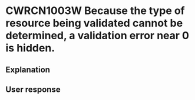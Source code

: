 # CWRCN1003W Because the type of resource being validated cannot be determined, a validation error near 0 is hidden.

## Explanation

## User response